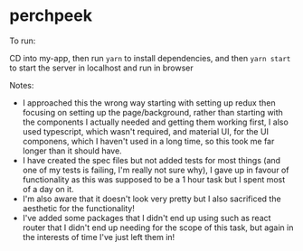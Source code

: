 # perchpeek

To run:

CD into my-app, then run `yarn` to install dependencies, and then `yarn start` to start the server in localhost and run in browser

Notes:

- I approached this the wrong way starting with setting up redux then focusing on setting up the page/background, rather than starting with the components I actually needed and getting them working first, I also used typescript, which wasn't required, and material UI, for the UI componens, which I haven't used in a long time, so this took me far longer than it should have.
- I have created the spec files but not added tests for most things (and one of my tests is failing, I'm really not sure why), I gave up in favour of functionality as this was supposed to be a 1 hour task but I spent most of a day on it.
- I'm also aware that it doesn't look very pretty but I also sacrificed the aesthetic for the functionality!
- I've added some packages that I didn't end up using such as react router that I didn't end up needing for the scope of this task, but again in the interests of time I've just left them in!